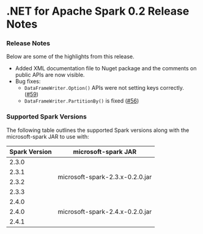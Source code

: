 # .NET for Apache Spark 0.2 Release Notes

### Release Notes

Below are some of the highlights from this release.

* Added XML documentation file to Nuget package and the comments on public APIs are now visible.
* Bug fixes:
    * `DataFrameWriter.Option()` APIs were not setting keys correctly. ([#59](https://github.com/dotnet/spark/pull/59))
    * `DataFrameWriter.PartitionBy()` is fixed ([#56](https://github.com/dotnet/spark/pull/56)) 
    
### Supported Spark Versions

The following table outlines the supported Spark versions along with the microsoft-spark JAR to use with:

<table>
    <thead>
        <tr>
            <th>Spark Version</th>
            <th>microsoft-spark JAR</th>
        </tr>
    </thead>
    <tbody>
        <tr>
            <td>2.3.0</td>
            <td rowspan=4>microsoft-spark-2.3.x-0.2.0.jar</td>
        </tr>
        <tr>
            <td>2.3.1</td>
        </tr>
        <tr>
            <td>2.3.2</td>
        </tr>
        <tr>
            <td>2.3.3</td>
        </tr>
        <tr>
            <td>2.4.0</td>
            <td rowspan=4>microsoft-spark-2.4.x-0.2.0.jar</td>
        </tr>
        <tr>
            <td>2.4.0</td>
        </tr>
        <tr>
            <td>2.4.1</td>
        </tr>
    </tbody>
</table>
